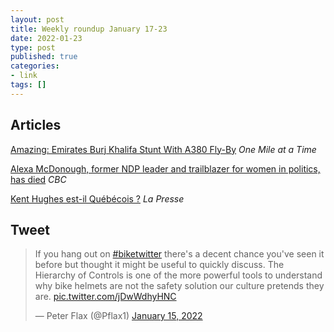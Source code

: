 ```yaml
---
layout: post
title: Weekly roundup January 17-23
date: 2022-01-23
type: post
published: true
categories:
- link
tags: []
---
```


## Articles

[Amazing: Emirates Burj Khalifa Stunt With A380 Fly-By](https://onemileatatime.com/news/emirates-burj-khalifa-stunt-a380/ "Amazing: Emirates Burj Khalifa Stunt With A380 Fly-By. By Ben Schlappig") *One Mile at a Time*

[Alexa McDonough, former NDP leader and trailblazer for women in politics, has died](https://www.cbc.ca/news/canada/nova-scotia/alexa-mcdonough-death-ndp-women-in-politics-1.6314981 "Alexa McDonough, former NDP leader and trailblazer for women in politics, has died. By Jean Laroche") *CBC*

[Kent Hughes est-il Québécois ?](https://plus.lapresse.ca/screens/e1644a24-a968-4a67-950a-4a13ff7bdc95__7C___0.html "Kent Hughes est-il Québécois ? By François Cardinal") *La Presse*

## Tweet

<blockquote class="twitter-tweet" data-dnt="true"><p lang="en" dir="ltr">If you hang out on <a href="https://twitter.com/hashtag/biketwitter?src=hash&amp;ref_src=twsrc%5Etfw">#biketwitter</a> there&#39;s a decent chance you&#39;ve seen it before but thought it might be useful to quickly discuss. The Hierarchy of Controls is one of the more powerful tools to understand why bike helmets are not the safety solution our culture pretends they are. <a href="https://t.co/jDwWdhyHNC">pic.twitter.com/jDwWdhyHNC</a></p>&mdash; Peter Flax (@Pflax1) <a href="https://twitter.com/Pflax1/status/1482396182663946242?ref_src=twsrc%5Etfw">January 15, 2022</a></blockquote> <script async src="https://platform.twitter.com/widgets.js" charset="utf-8"></script>
